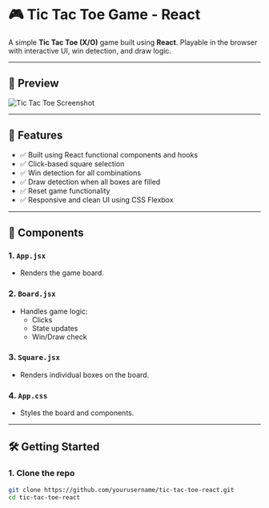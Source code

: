 # 🎮 Tic Tac Toe Game - React

A simple **Tic Tac Toe (X/O)** game built using **React**. Playable in the browser with interactive UI, win detection, and draw logic.

---

## 📸 Preview

![Tic Tac Toe Screenshot](https://via.placeholder.com/600x300?text=Game+Screenshot) <!-- Replace with actual image if available -->

---

## 🚀 Features

- ✅ Built using React functional components and hooks
- ✅ Click-based square selection
- ✅ Win detection for all combinations
- ✅ Draw detection when all boxes are filled
- ✅ Reset game functionality
- ✅ Responsive and clean UI using CSS Flexbox

---

## 🧩 Components

### 1. `App.jsx`
- Renders the game board.

### 2. `Board.jsx`
- Handles game logic:
  - Clicks
  - State updates
  - Win/Draw check

### 3. `Square.jsx`
- Renders individual boxes on the board.

### 4. `App.css`
- Styles the board and components.

---

## 🛠️ Getting Started

### 1. Clone the repo

```bash
git clone https://github.com/yourusername/tic-tac-toe-react.git
cd tic-tac-toe-react

